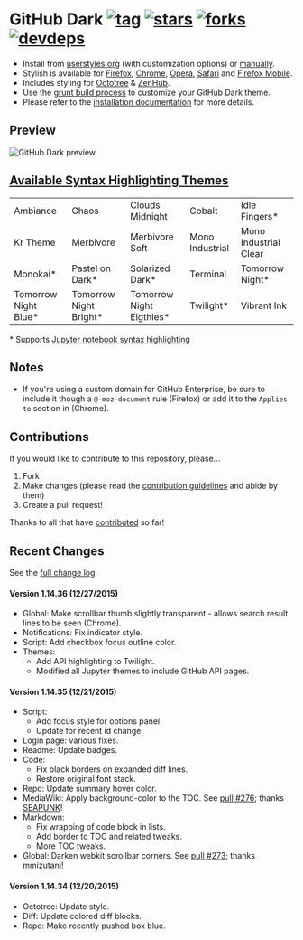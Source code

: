# GitHub Dark [![tag](https://img.shields.io/github/tag/StylishThemes/GitHub-Dark.svg)](https://github.com/StylishThemes/GitHub-Dark/tags) [![stars](http://github-svg-buttons.herokuapp.com/star.svg?user=StylishThemes&repo=GitHub-Dark&style=flat&background=007ec6)](http://github.com/StylishThemes/GitHub-Dark) [![forks](http://github-svg-buttons.herokuapp.com/fork.svg?user=StylishThemes&repo=GitHub-Dark&style=flat&background=007ec6)](http://github.com/StylishThemes/GitHub-Dark/fork) [![devdeps](https://img.shields.io/david/dev/StylishThemes/GitHub-Dark.svg)](https://david-dm.org/StylishThemes/GitHub-Dark#info=devDependencies)

- Install from [userstyles.org](http://userstyles.org/styles/37035) (with customization options) or [manually](https://raw.githubusercontent.com/StylishThemes/GitHub-Dark/master/github-dark.css).
- Stylish is available for [Firefox](https://addons.mozilla.org/en-US/firefox/addon/2108/), [Chrome](https://chrome.google.com/extensions/detail/fjnbnpbmkenffdnngjfgmeleoegfcffe), [Opera](https://addons.opera.com/en/extensions/details/stylish/), [Safari](http://sobolev.us/stylish/) and [Firefox Mobile](https://addons.mozilla.org/en-US/firefox/addon/2108/).
- Includes styling for [Octotree](https://github.com/buunguyen/octotree/#octotree) &amp; [ZenHub](https://www.zenhub.io/).
- Use the [grunt build process](https://github.com/StylishThemes/GitHub-Dark/wiki/Build) to customize your GitHub Dark theme.
- Please refer to the [installation documentation](https://github.com/StylishThemes/GitHub-Dark/wiki/Install) for more details.

## Preview
![GitHub Dark preview](https://raw.githubusercontent.com/StylishThemes/GitHub-Dark/master/images/screenshots/after_blue.png)

## [Available Syntax Highlighting Themes](https://stylishthemes.github.io/GitHub-Dark/)

|                      |                        |                          |                 |                       |
|----------------------|------------------------|--------------------------|-----------------|-----------------------|
| Ambiance             | Chaos                  | Clouds Midnight          | Cobalt          | Idle Fingers*         |
| Kr Theme             | Merbivore              | Merbivore Soft           | Mono Industrial | Mono Industrial Clear |
| Monokai*             | Pastel on Dark*        | Solarized Dark*          | Terminal        | Tomorrow Night*       |
| Tomorrow Night Blue* | Tomorrow Night Bright* | Tomorrow Night Eigthies* | Twilight*       | Vibrant Ink           |

\* Supports [Jupyter notebook syntax highlighting](https://github.com/sujitpal/statlearning-notebooks/blob/master/src/chapter2.ipynb)

## Notes

* If you're using a custom domain for GitHub Enterprise, be sure to include it though a `@-moz-document` rule (Firefox) or add it to the `Applies to` section in (Chrome).

## Contributions

If you would like to contribute to this repository, please...

1. Fork
2. Make changes (please read the [contribution guidelines](https://github.com/StylishThemes/GitHub-Dark/blob/master/CONTRIBUTING.md) and abide by them)
3. Create a pull request!

Thanks to all that have [contributed](https://github.com/StylishThemes/GitHub-Dark/graphs/contributors) so far!

## Recent Changes

See the [full change log](https://github.com/StylishThemes/GitHub-Dark/wiki).

#### Version 1.14.36 (12/27/2015)

* Global: Make scrollbar thumb slightly transparent - allows search result lines to be seen (Chrome).
* Notifications: Fix indicator style.
* Script: Add checkbox focus outline color.
* Themes:
  * Add API highlighting to Twilight.
  * Modified all Jupyter themes to include GitHub API pages.

#### Version 1.14.35 (12/21/2015)

* Script:
  * Add focus style for options panel.
  * Update for recent id change.
* Login page: various fixes.
* Readme: Update badges.
* Code:
  * Fix black borders on expanded diff lines.
  * Restore original font stack.
* Repo: Update summary hover color.
* MediaWiki: Apply background-color to the TOC. See [pull #276](https://github.com/StylishThemes/GitHub-Dark/pull/276); thanks [SEAPUNK](https://github.com/SEAPUNK)!
* Markdown:
  * Fix wrapping of code block in lists.
  * Add border to TOC and related tweaks.
  * More TOC tweaks.
* Global: Darken webkit scrollbar corners. See [pull #273](https://github.com/StylishThemes/GitHub-Dark/pull/273); thanks [mmizutani](https://github.com/mmizutani)!

#### Version 1.14.34 (12/20/2015)

* Octotree: Update style.
* Diff: Update colored diff blocks.
* Repo: Make recently pushed box blue.
